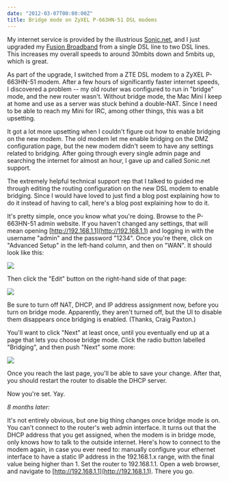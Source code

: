 ```yaml
---
date: "2012-03-07T00:00:00Z"
title: Bridge mode on ZyXEL P-663HN-51 DSL modems
---
```

My internet service is provided by the illustrious [Sonic.net](http://sonic.net), and I just upgraded my [Fusion Broadband](http://sonic.net/solutions/home/internet/fusion/) from a single DSL line to two DSL lines. This increases my overall speeds to around 30mbits down and 5mbits up, which is great.

As part of the upgrade, I switched from a ZTE DSL modem to a ZyXEL P-663HN-51 modem. After a few hours of significantly faster internet speeds, I discovered a problem -- my old router was configured to run in "bridge" mode, and the new router wasn't. Without bridge mode, the Mac Mini I keep at home and use as a server was stuck behind a double-NAT. Since I need to be able to reach my Mini for IRC, among other things, this was a bit upsetting.

It got a lot more upsetting when I couldn't figure out how to enable bridging on the new modem. The old modem let me enable bridging on the DMZ configuration page, but the new modem didn't seem to have any settings related to bridging. After going through every single admin page and searching the internet for almost an hour, I gave up and called Sonic.net support.

The extremely helpful technical support rep that I talked to guided me through editing the routing configuration on the new DSL modem to enable bridging. Since I would have loved to just find a blog post explaining how to do it instead of having to call, here's a blog post explaining how to do it.

It's pretty simple, once you know what you're doing. Browse to the P-663HN-51 admin website. If you haven't changed any settings, that will mean opening [http://192.168.1.1](http://192.168.1.1) and logging in with the username "admin" and the password "1234". Once you're there, click on "Advanced Setup" in the left-hand column, and then on "WAN". It should look like this:

<img src="router-1.jpg" style="width: auto">

Then click the "Edit" button on the right-hand side of that page:

<img src="router-2.jpg" style="width: auto">

Be sure to turn off NAT, DHCP, and IP address assignment now, before you turn on bridge mode. Apparently, they aren't turned off, but the UI to disable them disappears once bridging is enabled. (Thanks, Craig Paxton.)

You'll want to click "Next" at least once, until you eventually end up at a page that lets you choose bridge mode. Click the radio button labelled "Bridging", and then push "Next" some more:

<img src="router-3.jpg" style="width: auto">

Once you reach the last page, you'll be able to save your change. After that, you should restart the router to disable the DHCP server.

Now you're set. Yay.

*8 months later:*

It's not entirely obvious, but one big thing changes once bridge mode is on. You can't connect to the router's web admin interface. It turns out that the DHCP address that you get assigned, when the modem is in bridge mode, only knows how to talk to the outside internet. Here's how to connect to the modem again, in case you ever need to: manually configure your ethernet interface to have a static IP address in the 192.168.1.x range, with the final value being higher than 1. Set the router to 192.168.1.1. Open a web browser, and navigate to [http://192.168.1.1](http://192.168.1.1). There you go.
